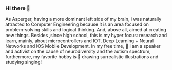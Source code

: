 ### Hi there 👋

As Asperger, having a more dominant left side of my brain, i was naturally attracted to Computer Engineering because it is an area focused on problem-solving skills and logical thinking. And, above all, aimed at creating new things. Besides ,since high school, this is my hyper focus: research and learn, mainly, about microcontrollers and IOT, Deep Learning + Neural Networks and IOS Mobile Development. In my free time, 🎤 i am a speaker and activist on the cause of neurodiversity and the autism spectrum, furthermore, my favorite hobby is 🎨 drawing surrealistic illustrations and studying singing!
